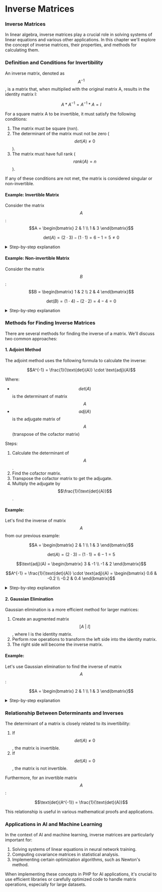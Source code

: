 # Inverse Matrices

### Inverse Matrices

In linear algebra, inverse matrices play a crucial role in solving systems of linear equations and various other applications. In this chapter we'll explore the concept of inverse matrices, their properties, and methods for calculating them.

### Definition and Conditions for Invertibility

An inverse matrix, denoted as $$A^{-1}$$, is a matrix that, when multiplied with the original matrix A, results in the identity matrix I:

$$A * A^{-1} = A^{-1} * A = I$$

For a square matrix A to be invertible, it must satisfy the following conditions:

1. The matrix must be square (nxn).
2. The determinant of the matrix must not be zero ($$det(A) ≠ 0$$).
3. The matrix must have full rank ($$rank(A) = n$$).

If any of these conditions are not met, the matrix is considered singular or non-invertible.

#### Example: Invertible Matrix

Consider the matrix $$A$$: $$A = \begin{bmatrix} 2 & 1 \\ 1 & 3 \end{bmatrix}$$

$$\text{det}(A) = (2 \cdot 3) - (1 \cdot 1) = 6 - 1 = 5 \neq 0$$

<details>

<summary>Step-by-step explanation</summary>

To check if $$A$$ is invertible:

1. It is a 2x2 square matrix.
2. $$det(A) = (2 * 3) - (1 * 1) = 6 - 1 = 5 ≠ 0$$
3. The rank is 2 (full rank for a 2x2 matrix)

Therefore, $$A$$ is invertible.

</details>

#### Example: Non-invertible Matrix

Consider the matrix $$B$$: $$B = \begin{bmatrix} 1 & 2 \\ 2 & 4 \end{bmatrix}$$

$$\text{det}(B) = (1 \cdot 4) - (2 \cdot 2) = 4 - 4 = 0$$

<details>

<summary>Step-by-step explanation</summary>

To check if $$B$$ is invertible:

1. It is a 2x2 square matrix.
2. $$det(B) = (1 * 4) - (2 * 2) = 4 - 4 = 0$$
3. The rank is 1 (not full rank)

Therefore, $$B$$ is not invertible.

</details>

### Methods for Finding Inverse Matrices

There are several methods for finding the inverse of a matrix. We'll discuss two common approaches:

#### 1. Adjoint Method

The adjoint method uses the following formula to calculate the inverse:

$$A^{-1} = \frac{1}{\text{det}(A)} \cdot \text{adj}(A)$$

Where:

* $$det(A)$$ is the determinant of matrix $$A$$
* $$adj(A)$$ is the adjugate matrix of $$A$$ (transpose of the cofactor matrix)

Steps:

1. Calculate the determinant of $$A$$.
2. Find the cofactor matrix.
3. Transpose the cofactor matrix to get the adjugate.
4. Multiply the adjugate by $$\frac{1}{\text{det}(A)}$$.

#### Example:

Let's find the inverse of matrix $$A$$ from our previous example:

$$A = \begin{bmatrix} 2 & 1 \\ 1 & 3 \end{bmatrix}$$

$$\text{det}(A) = (2 \cdot 3) - (1 \cdot 1) = 6 - 1 = 5$$

$$\text{adj}(A) = \begin{bmatrix} 3 & -1 \\ -1 & 2 \end{bmatrix}$$

$$A^{-1} = \frac{1}{\text{det}(A)} \cdot \text{adj}(A) = \begin{bmatrix} 0.6 & -0.2 \\ -0.2 & 0.4 \end{bmatrix}$$

<details>

<summary>Step-by-step explanation</summary>

Step 1: Calculate the determinant $$det(A) = (2 * 3) - (1 * 1) = 6 - 1 = 5$$

Step 2: Find the cofactor matrix $$C_{11} = 3, C_{12} = -1, C_{21} = -1, C_{22} = 2$$

Cofactor matrix = $$\begin{bmatrix} 3 & -1 \\ -1 & 2 \end{bmatrix}$$

Step 3: Transpose the cofactor matrix to get the adjugate $$\text{adj}(A) = \begin{bmatrix} 3 & -1 \\ -1 & 2 \end{bmatrix}$$

Step 4: Multiply the adjugate by $$\frac{1}{\text{det}(A)} \cdot A^{-1} = 0.2 \cdot \begin{bmatrix} 3 & -1 \\ -1 & 2 \end{bmatrix}$$

$$A^{-1} = \begin{bmatrix} 0.6 & -0.2 \\ -0.2 & 0.4 \end{bmatrix}$$

</details>

#### 2. Gaussian Elimination

Gaussian elimination is a more efficient method for larger matrices:

1. Create an augmented matrix $$[A\ |\ I]$$, where I is the identity matrix.
2. Perform row operations to transform the left side into the identity matrix.
3. The right side will become the inverse matrix.

#### Example:

Let's use Gaussian elimination to find the inverse of matrix $$A$$:

$$A = \begin{bmatrix} 2 & 1 \\ 1 & 3 \end{bmatrix}$$

<details>

<summary>Step-by-step explanation</summary>

Step 1: Create the augmented matrix $$\left[\begin{array}{cc|cc} 2 & 1 & 1 & 0 \\ 1 & 3 & 0 & 1 \end{array}\right]$$

Step 2: Perform row operations $$\left[\begin{array}{cc|cc} 2 & 1 & 1 & 0 \\ 0 & 2.5 & -0.5 & 1 \end{array}\right]$$

$$R_2 = \frac{1}{2.5} R_2$$

$$R_2 \rightarrow \frac{1}{2.5} R_2 \quad \Rightarrow \quad \left[\begin{array}{cc|cc} 2 & 1 & 1 & 0 \\ 0 & 1 & -0.2 & 0.4 \end{array}\right]$$

$$R_1 \rightarrow R_1 - 1 \cdot R_2 \quad \Rightarrow \quad \left[\begin{array}{cc|cc} 2 & 0 & 1.2 & -0.4 \\ 0 & 1 & -0.2 & 0.4 \end{array}\right]$$

$$R_1 \rightarrow \frac{1}{2} R_1 \quad \Rightarrow \quad \left[\begin{array}{cc|cc} 1 & 0 & 0.6 & -0.2 \\ 0 & 1 & -0.2 & 0.4 \end{array}\right]$$

The resulting inverse matrix is: $$A^{-1} = \begin{bmatrix} 0.6 & -0.2 \\ -0.2 & 0.4 \end{bmatrix}$$

This result matches our previous calculation using the adjoint method.

</details>

### Relationship Between Determinants and Inverses

The determinant of a matrix is closely related to its invertibility:

1. If $$det(A) ≠ 0$$, the matrix is invertible.
2. If $$det(A) = 0$$, the matrix is not invertible.

Furthermore, for an invertible matrix $$A$$:

$$\text{det}(A^{-1}) = \frac{1}{\text{det}(A)}$$

This relationship is useful in various mathematical proofs and applications.

### Applications in AI and Machine Learning

In the context of AI and machine learning, inverse matrices are particularly important for:

1. Solving systems of linear equations in neural network training.
2. Computing covariance matrices in statistical analysis.
3. Implementing certain optimization algorithms, such as Newton's method.

When implementing these concepts in PHP for AI applications, it's crucial to use efficient libraries or carefully optimized code to handle matrix operations, especially for large datasets.
